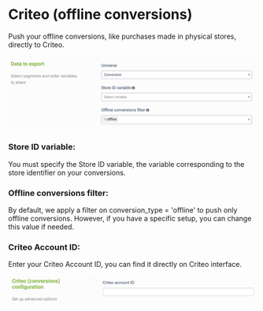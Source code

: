 # Criteo (offline conversions)

Push your offline conversions, like purchases made in physical stores, directly to Criteo.

![](<../../../../.gitbook/assets/image (9).png>)

### Store ID variable:&#x20;

You must specify the Store ID variable, the variable corresponding to the store identifier on your conversions.

### Offline conversions filter:

By default, we apply a filter on conversion\_type = 'offline' to push only offline conversions. However, if you have a specific setup, you can change this value if needed.

### Criteo Account ID:

Enter your Criteo Account ID, you can find it directly on Criteo interface.

![](<../../../../.gitbook/assets/image (7) (1).png>)
